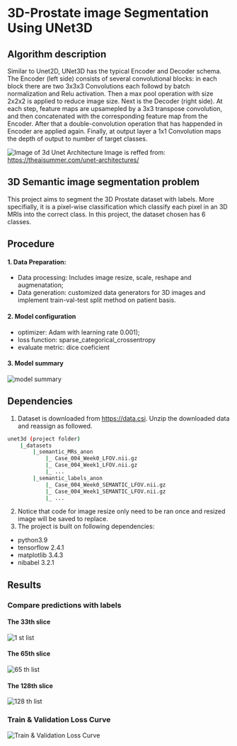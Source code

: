 
# 3D-Prostate image Segmentation Using UNet3D 
## Algorithm description 

Similar to Unet2D, UNet3D has the typical Encoder and Decoder schema. The Encoder (left side) consists of several convolutional blocks: in each block there are two 3x3x3 Convolutions each followd by batch normalization and Relu activation. Then a max pool operation with size 2x2x2 is applied to reduce image size. Next is the Decoder (right side). At each step, feature maps are upsamepled by a 3x3 transpose convolution, and then concatenated with the corresponding feature map from the Encoder. After that a double-convolution operation that has happended in Encoder are applied again. Finally, at output layer a 1x1 Convolution maps the depth of output to number of target classes.  

![Image of 3d Unet Architecture](images/The-3D-Unet-model.png)
Image is reffed from: https://theaisummer.com/unet-architectures/
## 3D Semantic image segmentation problem
This project aims to segment the 3D Prostate dataset with labels. More specifially, it is a pixel-wise classification which classify each pixel in an 3D MRIs into the correct class. In this project, the dataset chosen has 6 classes.

## Procedure
#### 1. Data Preparation:
 * Data processing: Includes image resize, scale, reshape and augmenatation;
 * Data generation: customized data generators for 3D images and implement train-val-test split method on patient basis.
#### 2. Model configuration
   * optimizer: Adam with learning rate 0.001); 
   * loss function: sparse_categorical_crossentropy
   * evaluate metric: dice coeficient
#### 3. Model summary
![model summary](images/model_summary.png)

## Dependencies 
1. Dataset is downloaded from https://data.csi.  Unzip the downloaded data and reassign as followed.

```bash
unet3d (project folder)
    |_datasets
        |_semantic_MRs_anon
            |_ Case_004_Week0_LFOV.nii.gz
            |_ Case_004_Week1_LFOV.nii.gz
            |_ ...
        |_semantic_labels_anon
            |_ Case_004_Week0_SEMANTIC_LFOV.nii.gz
            |_ Case_004_Week1_SEMANTIC_LFOV.nii.gz
            |_ ...
```
2. Notice that code for image resize only need to be ran once and resized image will be saved to replace.
3. The project is built on following dependencies:
* python3.9
* tensorflow 2.4.1
* matplotlib 3.4.3
* nibabel 3.2.1
## Results
### Compare predictions with labels 
#### The 33th slice
![1 st list](images/The_33th_slice_of_unet_aug1.png)
#### The 65th slice
![65 th list](images/The_65th_slice_of–unet_aug1.png)
#### The 128th slice
![128 th list](images/The_128th_slice_of_unet_aug1.png)

### Train & Validation Loss Curve
![Train & Validation Loss Curve](images/unet_aug1_loss.png)
